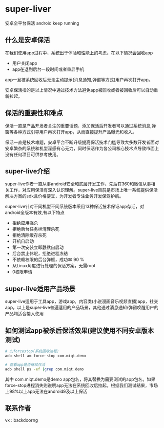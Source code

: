 # super-liver
安卓全平台保活  android keep running

## 什么是安卓保活

在我们使用app过程中，系统出于体验和性能上的考虑，在以下情况会回收app

- 用户关闭app
- app在退到后台一段时间或者重启手机

app一旦被系统回收后无法主动提示(消息通知,弹窗等方式)用户再次打开app。

安卓保活指的是以上情况中通过技术方法避免app被回收或者被回收后可以自动重新拉起。

## 保活的重要性和难点

保活一直是产品开发者关注的重要话题，添加保活后开发者可以通过系统消息,弹窗等各种方式引导用户再次打开app，从而直接提升产品曝光和收入。

保活一直是技术难题，安卓平台不断升级提高保活技术门槛导致大多数开发者面对安卓繁杂的系统和机型深感有心无力，同时保活作为各公司核心技术点导致市面上没有任何项目可供参考使用。

## super-live介绍

super-live作者一直从事android安全和底层开发工作，先后在360和微信从事相关工作，对应用保活有深入认识理解。super-live目前是市场上唯一系统提供保活解决方案的sdk且价格便宜，为开发者专注业务开发保驾护航。

super-live针对不同机型不同系统版本采用13种保活技术保证app存活，对android全版本有效,有以下特点

- 拒绝应用强杀
- 拒绝后台任务栏清理杀死
- 拒绝清除缓存杀死
- 开机自启动
- 第一次安装立即静默自启动
- 后台禁止休眠，拒绝进程冻结
- 不依赖权限的后台弹框，成功率 90 %
- 从Linux角度进行处理的保活方案，无需root
- 0权限申请

## super-live适用产品场景

super-live适用于工具app，游戏app，内容类(小说漫画音乐视频直播)app，社交app。以上是super-live普遍适用的产品场景，其他通过消息通知/弹窗唤醒用户的产品均适合接入使用

## 如何测试app被杀后保活效果(建议使用不同安卓版本测试)

```bash
# 先forcestop(系统回收进程)
adb shell am force-stop com.miqt.demo  

# 查看app是否继续存活
adb shell ps -ef |grep com.miqt.demo
```

其中 com.miqt.demo是demo app包名，将其替换为需要测试的app包名。如果force-stop进程消失则说明app无法在系统回收后拉起。根据我们测试结果，市场上98%以上app无法在android9及以上保活


## 联系作者

vx : backdoorng
